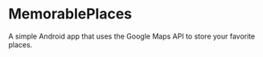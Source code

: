 # MemorablePlaces
A simple Android app that uses the Google Maps API to store your favorite places.

